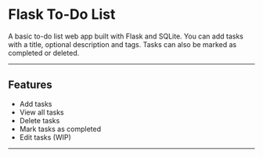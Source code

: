 # Flask To-Do List

A basic to-do list web app built with Flask and SQLite. You can add tasks with a title, optional description and tags. Tasks can also be marked as completed or deleted.

---

## Features

- Add tasks
- View all tasks
- Delete tasks
- Mark tasks as completed 
- Edit tasks (WIP)

---
